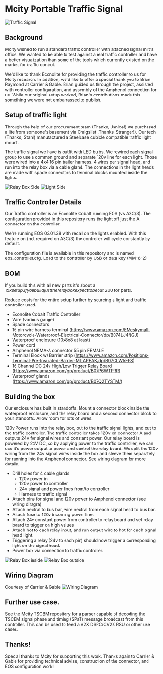 # Mcity Portable Traffic Signal
![Traffic Signal](traffic_signal.jpg)

## Background
Mcity wished to run a standard traffic controller with attached signal in it's office. We wanted to be able to test against a real traffic controller and have a better visualization than some of the tools which currently existed on the market for traffic control.

We'd like to thank Econolite for providing the traffic controller to us for Mcity research. In addition, we'd like to offer a special thank you to Brian Raymond at Carrier & Gable. Brian guided us through the project, assisted with controller configuration, and assembly of the Amphenol connection for us. While our original setup worked, Brian's contributions made this something we were not embarrassed to publish.

## Setup of traffic light
Through the help of our procurement team (Thanks, Janice!) we purchased a lite from someone's basement via Craigslist (Thanks, Stranger!). Our tech (Thanks, Stan!) manufactured a Steelcase cubicle compatible traffic light mount.

The traffic signal we have is outfit with LED bulbs. We rewired each signal group to use a common ground and separate 120v line for each light. Those were wired into a 4x4 16 pin trailer harness. 4 wires per signal head, and run into the relay box via a cable gland. The connections in the light heads are made with spade connectors to terminal blocks mounted inside the lights.

![Relay Box Side](connector_box.jpg)
![Light Side](connector_light.jpg)

## Traffic Controller Details
Our Traffic controller is an Econolite Cobalt running EOS (vs ASC/3). The configuration provided in this repository runs the light off just the A connector on the controller.

We're running EOS 03.01.38 with recall on the lights enabled. With this feature on (not required on ASC/3) the controller will cycle constantly by default.

The configuration file is available in this repository and is named eos_controller.cfg. Load to the controller by USB or data key (MM-8-2). 

## BOM
If you build this with all new parts it's about a $15k setup.
If you build just the relay box expect to be out ~$200 for parts.

Reduce costs for the entire setup further by sourcing a light and traffic controller used.

* Econolite Cobalt Traffic Controller
* Wire (various gauge)
* Spade connectors
* 16 pin wire harness terminal (https://www.amazon.com/EMeskymall-Motorcycle-Waterproof-Electrical-Connector/dp/B074LJ4NGJ)
* Waterproof enclosure (10x8x8 at least)
* Power cord
* Amphenol NEMA-A connector 55 pin FEMALE
* Terminal Block w/ Barrier strip (https://www.amazon.com/Positions-Terminal-Pre-Insulated-Barrier-MILAPEAK/dp/B07CLW5FPS)
* 16 Channel DC 24v High/Low Trigger Relay Board (https://www.amazon.com/gp/product/B07P6WTPRR)
* Waterproof glands (https://www.amazon.com/gp/product/B07Q2TYSTM/)

## Building the box
Our enclosure has built in standoffs. Mount a connector block inside the waterproof enclosure, and the relay board and a second connector block to your standoffs. Allow room for lots of wires.

120v Power runs into the relay box, out to the traffic signal lights, and out to the traffic controller. The traffic controller takes 120v on connector A and outputs 24v for signal wires and constant power. Our relay board is powered by 24V DC, so by applying power to the traffic controller, we can use it's power output to power and control the relay board. We split the 120v wiring from the 24v signal wires inside the box and sleeve them separately for running into the Amphenol connector. See wiring diagram for more details.

- Drill holes for 4 cable glands
    - 120v power in
    - 120v power to controller
    - 24v signal and power lines from/to controller
    - Harness to traffic signal
- Attach pins for signal and 120v power to Amphenol connector (see wiring diragra)
- Attach neutral to bus bar, wire neutral from each signal head to bus bar. 
- Attach fuse to 120v incoming power line.
- Attach 24v constant power from controller to relay board and set relay board to trigger on high values
- Attach hot to each relay input, and run output wire to hot for each signal head light.
- Triggering a relay (24v to each pin) should now trigger a corresponding light on the signal head. 
- Power box via connection to traffic controller.

![Relay Box inside](relay_box_inside.jpg)
![Relay Box outside](relay_box.jpg)


## Wiring Diagram
Courtesy of Carrier & Gable
![Wiring Diagram](wiring_diagram.jpg)

## Further use case.
See the Mcity TSCBM repository for a parser capable of decoding the TSCBM signal phase and timing (SPaT) message broadcast from this controller. This can be used to feed a V2X DSRC/CV2X RSU or other use cases.

## Thanks!
Special thanks to Mcity for supporting this work. Thanks again to Carrier & Gable for providing technical advise, construction of the connector, and EOS configuration work!